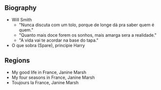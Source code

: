 ## Biography
- Will Smith
    - "Nunca discuta com um tolo, porque de longe dá pra saber quem é quem."
    - "Quanto mais doce forem os sonhos, mais amarga sera a realidade."
    - "A vida vai te acordar na base do tapa."
- O que sobra (Spare), principie Harry

## Regions
- My good life in France, Janine Marsh
- My four seasons in France, Janine Marsh
- Toujours la France, Janine Marsh
